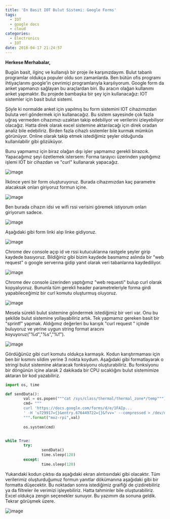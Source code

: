 ```yaml
---
title: 'En Basit IOT Bulut Sistemi: Google Forms'
tags:
  - IOT
  - google docs
  - cloud
categories:
  - Electronics
  - IOT
date: 2018-04-17 21:24:57
---
```


**Herkese Merhabalar,**

Bugün basit, ilginç ve kullanışlı bir proje ile karşınızdayım. Bulut tabanlı programlar oldukça populer oldu son zamanlarda. Ben bütün ofis programı ihtiyaçlarımı google'in çevrimiçi programlarıyla karşılıyorum. Google form da anket yapmanızı sağlayan bu araçlardan biri. Bu aracın olağan kullanımı anket yapmaktır. Bu projede bambaşka bir şey için kullanacağız: IOT sistemler için basit bulut sistemi.

Şöyle ki normalde anket için yapılmış bu form sistemini IOT cihazımızdan buluta veri göndermek için kullanacağız. Bu sistem sayesinde çok fazla uğraş vermeden cihazımızı uzaktan takip edebiliyor ve verilerini izleyebiliyor olacağız. 
Hatta direk olarak excel sistemine aktarılacağı için direk oradan analiz bile edebiliriz. Birden fazla cihazlı sistemler bile kurmak mümkün görünüyor. Online olarak takip etmek istediğimiz şeyler olduğunda kullanılabilir gibi gözüküyor.

Bunu yapmamız için biraz olağan dışı işler yapmamız gerekli birazcık. Yapacağımız şeyi özetlemek istersem: Forma tarayıcı üzerinden yaptığımız işlemi IOT bir cihazdan ve "curl" kullanarak yapacağız.

![image](/images/1517782817903.png)

İlkönce yeni bir form oluşturuyoruz. Burada cihazımızdan kaç parametre alacaksak onları giriyoruz formun içine.

![image](/images/1517778831931.png)

Ben burada cihazın idsi ve wifi rssi verisini göremek istiyorum onları giriyorum sadece.

![image](/images/1517779048608.png)

Aşağıdaki gibi form linki alıp linke gidiyoruz.

![image](/images/1517779095499.png)

Chrome dev console açıp id ve rssi kutucuklarına rastgele şeyler girip kaydede basıyoruz. Bildiğiniz gibi bizim kaydede basmamız aslında bir "web request" o google serverına gidip yanıt olarak veri tabanlarına kaydediliyor. 

![image](/images/1517779408700.png)

Chrome dev console üzerinden yaptığımız "web requesti" bulup curl olarak kopyalıyoruz. Bununla tüm gerekli header parametreleriyle forma girdi yapabileceğimiz bir curl komutu oluşturmuş oluyoruz. 

![image](/images/1517780965971.png)

Mesela sürekli bulut sistemine göndermek istediğimiz bir veri var. Onu bu şekilde bulut sistemine yollayabiliriz artık. Tek yapmamız gereken basit bir "sprintf" yapmak. Aldığımız değerleri bu karışık "curl request " içinde buluyoruz ve yerine uygun string format aracını koyuyoruz("%d","%s","%f").  

![image](/images/1517781160680.png)

Gördüğünüz gibi curl komutu oldukça karmaşık. Kodun karıştırmaması için ben bir kısmını sildim yerine 3 nokta koydum. Aşağıdaki gibi formatlayarak o stringi bulut sistemine aktaracak fonksiyonu oluşturabiliriz. Bu fonksiyonu bir döngünün içine alarak 2 dakikada bir CPU sıcaklığını bulut sistemimize aktaran bir kod yazabiliriz.
```python
import os, time

def sendData():
        val = os.popen("""cat /sys/class/thermal/thermal_zone*/temp""").read()
        cmd= """
        curl 'https://docs.google.com/forms/d/e/1FAIp...
        ' -H 'u729917={}&entry.676449722={}&fvv=' --compressed > /dev/null
        """.format("moz-rpi",val)
        
        os.system(cmd)


while True:
        try:
                sendData()
                time.sleep(120)
        except:
                time.sleep(120)

```

Yukarıdaki kodun çıktısı da aşağıdaki ekran alıntısındaki gibi olacaktır. Tüm verilerimiz oluşturduğumuz formun yanıtlar dökümanına aşağıdaki gibi bir formatta düşecektir. Bu noktadan sonra istediğimiz graifiği de çizdirebiliriz ya da filtreler ile verimizi işleyebiliriz. Hatta tahminler bile oluşturabiliriz. Excel oldukça zengin seçenekler sunuyor. Bu yazımım da sonuna geldik. Tekrar görüşmek üzere.

![image](/images/1523997471005.png)

